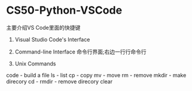 # CS50-Python-VSCode

主要介绍VS Code里面的快捷键

1. Visual Studio Code's Interface

2. Command-line Interface 命令行界面;右边一行行命令行

3. Unix Commands
  
  code - build a file
  ls - list
  cp - copy
  mv - move
  rm - remove
  mkdir - make direcory
  cd - 
  rmdir - remove direcory
  clear 
  


